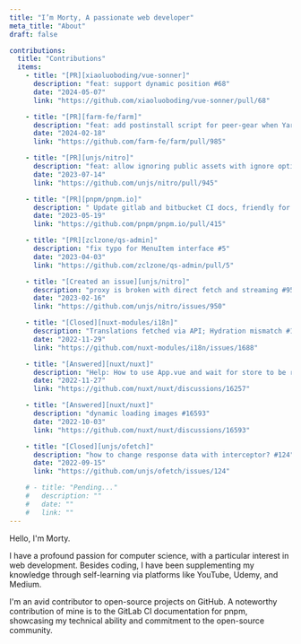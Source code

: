 ```yaml
---
title: "I’m Morty, A passionate web developer"
meta_title: "About"
draft: false

contributions:
  title: "Contributions"
  items:
    - title: "[PR][xiaoluoboding/vue-sonner]"
      description: "feat: support dynamic position #68"
      date: "2024-05-07"
      link: "https://github.com/xiaoluoboding/vue-sonner/pull/68"

    - title: "[PR][farm-fe/farm]"
      description: "feat: add postinstall script for peer-gear when Yarn is installed #985"
      date: "2024-02-18"
      link: "https://github.com/farm-fe/farm/pull/985"

    - title: "[PR][unjs/nitro]"
      description: "feat: allow ignoring public assets with ignore options #945"
      date: "2023-07-14"
      link: "https://github.com/unjs/nitro/pull/945"

    - title: "[PR][pnpm/pnpm.io]"
      description: " Update gitlab and bitbucket CI docs, friendly for developers #415"
      date: "2023-05-19"
      link: "https://github.com/pnpm/pnpm.io/pull/415"

    - title: "[PR][zclzone/qs-admin]"
      description: "fix typo for MenuItem interface #5"
      date: "2023-04-03"
      link: "https://github.com/zclzone/qs-admin/pull/5"

    - title: "[Created an issue][unjs/nitro]"
      description: "proxy is broken with direct fetch and streaming #950"
      date: "2023-02-16"
      link: "https://github.com/unjs/nitro/issues/950"

    - title: "[Closed][nuxt-modules/i18n]"
      description: "Translations fetched via API; Hydration mismatch #1688"
      date: "2022-11-29"
      link: "https://github.com/nuxt-modules/i18n/issues/1688"

    - title: "[Answered][nuxt/nuxt]"
      description: "Help: How to use App.vue and wait for store to be ready through the app #16257"
      date: "2022-11-27"
      link: "https://github.com/nuxt/nuxt/discussions/16257"

    - title: "[Answered][nuxt/nuxt]"
      description: "dynamic loading images #16593"
      date: "2022-10-03"
      link: "https://github.com/nuxt/nuxt/discussions/16593"

    - title: "[Closed][unjs/ofetch]"
      description: "how to change response data with interceptor? #124"
      date: "2022-09-15"
      link: "https://github.com/unjs/ofetch/issues/124"

    # - title: "Pending..."
    #   description: ""
    #   date: ""
    #   link: ""
---
```


Hello, I'm Morty.

I have a profound passion for computer science, with a particular interest in web development. Besides coding, I have been supplementing my knowledge through self-learning via platforms like YouTube, Udemy, and Medium.

I'm an avid contributor to open-source projects on GitHub. A noteworthy contribution of mine is to the GitLab CI documentation for pnpm, showcasing my technical ability and commitment to the open-source community.
